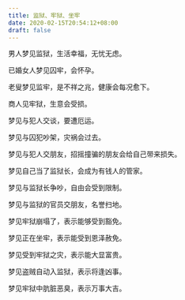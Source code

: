 ```yaml
---
title: 监狱、牢狱、坐牢
date: 2020-02-15T20:54:12+08:00
draft: false
---
```


男人梦见监狱，生活幸福，无忧无虑。


已婚女人梦见囚牢，会怀孕。


老叟梦见监牢，是不祥之兆，健康会每况愈下。


商人见牢狱，生意会受损。


梦见与犯人交谈，要遭厄运。


梦见与囚犯吵架，灾祸会过去。


梦见与犯人交朋友，招摇撞骗的朋友会给自己带来损失。


梦见自己当了监狱长，会成为有钱人的管家。


梦见与监狱长争吵，自由会受到限制。


梦见与监狱的官员交朋友，名誉扫地。


梦见牢狱崩塌了，表示能够受到豁免。


梦见正在坐牢，表示能受到恩泽赦免。


梦见受到牢狱之灾，表示能大显富贵。


梦见盗贼自动入监狱，表示将逢凶事。


梦见牢狱中肮脏恶臭，表示万事大吉。
